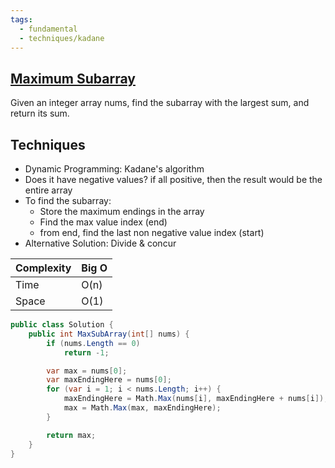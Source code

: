```yaml
---
tags:
  - fundamental
  - techniques/kadane
---
```


## [Maximum Subarray](https://leetcode.com/problems/maximum-subarray/description/)

Given an integer array nums, find the subarray with the largest sum, and return its sum.

## Techniques

- Dynamic Programming: Kadane's algorithm
- Does it have negative values? if all positive, then the result would
  be the entire array
- To find the subarray:
  - Store the maximum endings in the array
  - Find the max value index (end)
  - from end, find the last non negative value index (start)
- Alternative Solution: Divide & concur

| Complexity | Big O |
| ---------- | ----- |
| Time       | O(n)  |
| Space      | O(1)  |

```csharp
public class Solution {
    public int MaxSubArray(int[] nums) {
        if (nums.Length == 0)
            return -1;

        var max = nums[0];
        var maxEndingHere = nums[0];
        for (var i = 1; i < nums.Length; i++) {
            maxEndingHere = Math.Max(nums[i], maxEndingHere + nums[i]);
            max = Math.Max(max, maxEndingHere);
        }

        return max;
    }
}
```
